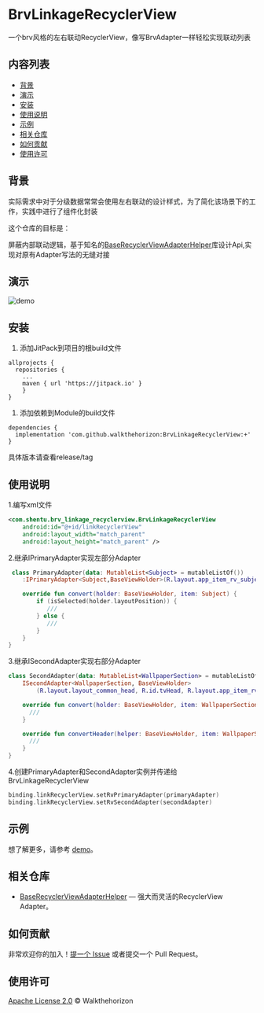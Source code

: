 # BrvLinkageRecyclerView

一个brv风格的左右联动RecyclerView，像写BrvAdapter一样轻松实现联动列表

## 内容列表

- [背景](#背景)
- [演示](#演示)
- [安装](#安装)
- [使用说明](#使用说明)
- [示例](#示例)
- [相关仓库](#相关仓库)
- [如何贡献](#如何贡献)
- [使用许可](#使用许可)

## 背景

实际需求中对于分级数据常常会使用左右联动的设计样式，为了简化该场景下的工作，实践中进行了组件化封装

这个仓库的目标是：

屏蔽内部联动逻辑，基于知名的[BaseRecyclerViewAdapterHelper](https://github.com/CymChad/BaseRecyclerViewAdapterHelper)库设计Api,实现对原有Adapter写法的无缝对接

## 演示
![demo](/pictures/demo.gif)
## 安装
1. 添加JitPack到项目的根build文件
```
allprojects {
  repositories {
	...
	maven { url 'https://jitpack.io' }
	}
}
```
1. 添加依赖到Module的build文件
```
dependencies {
  implementation 'com.github.walkthehorizon:BrvLinkageRecyclerView:+'
}
```
具体版本请查看release/tag


## 使用说明
1.编写xml文件
```xml
<com.shentu.brv_linkage_recyclerview.BrvLinkageRecyclerView
    android:id="@+id/linkRecyclerView"
    android:layout_width="match_parent"
    android:layout_height="match_parent" />
```
2.继承IPrimaryAdapter实现左部分Adapter
```kotlin
 class PrimaryAdapter(data: MutableList<Subject> = mutableListOf())
    :IPrimaryAdapter<Subject,BaseViewHolder>(R.layout.app_item_rv_subject,data){

    override fun convert(holder: BaseViewHolder, item: Subject) {
        if (isSelected(holder.layoutPosition)) {
           ///
        } else {
           ///
        }
    }
}
```
3.继承ISecondAdapter实现右部分Adapter
```kotlin
class SecondAdapter(data: MutableList<WallpaperSection> = mutableListOf()) :
    ISecondAdapter<WallpaperSection, BaseViewHolder>
        (R.layout.layout_common_head, R.id.tvHead, R.layout.app_item_rv_paper, data) {

    override fun convert(holder: BaseViewHolder, item: WallpaperSection) {
      ///
    }

    override fun convertHeader(helper: BaseViewHolder, item: WallpaperSection) {
      ///
    }
}
```
4.创建PrimaryAdapter和SecondAdapter实例并传递给BrvLinkageRecyclerView
```kotlin
binding.linkRecyclerView.setRvPrimaryAdapter(primaryAdapter)
binding.linkRecyclerView.setRvSecondAdapter(secondAdapter)
```

## 示例

想了解更多，请参考 [demo](https://github.com/walkthehorizon/BrvLinkageRecyclerView/blob/main/app/)。

## 相关仓库

- [BaseRecyclerViewAdapterHelper](https://github.com/CymChad/BaseRecyclerViewAdapterHelper) — 强大而灵活的RecyclerView Adapter。


## 如何贡献

非常欢迎你的加入！[提一个 Issue](https://github.com/walkthehorizon/BrvLinkageRecyclerView/issues/new) 或者提交一个 Pull Request。


## 使用许可

[Apache License 2.0](LICENSE) © Walkthehorizon
